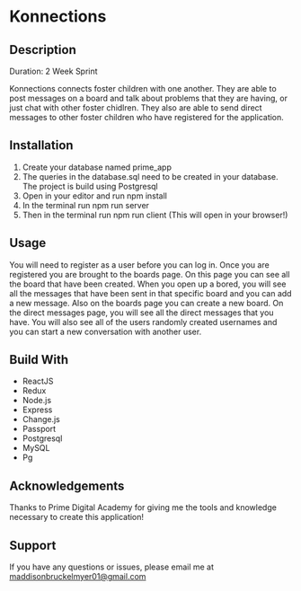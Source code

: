 # Konnections

## Description
Duration: 2 Week Sprint

Konnections connects foster children with one another. They are able to post messages on a board and talk about problems that they are having, or just chat with other foster chidlren. They also are able to send direct messages to other foster children who have registered for the application.

## Installation
1. Create your database named prime_app
2. The queries in the database.sql need to be created in your database. The project is build using Postgresql 
3. Open in your editor and run npm install
4. In the terminal run npm run server
5. Then in the terminal run npm run client (This will open in your browser!)

## Usage 
You will need to register as a user before you can log in. Once you are registered you are brought to the boards page. On this page you can see all the board that have been created. When you open up a bored, you will see all the messages that have been sent in that specific board and you can add a new message. Also on the boards page you can create a new board. On the direct messages page, you will see all the direct messages that you have. You will also see all of the users randomly created usernames and you can start a new conversation with another user. 

## Build With
- ReactJS
- Redux
- Node.js
- Express
- Change.js
- Passport
- Postgresql
- MySQL
- Pg

## Acknowledgements

Thanks to Prime Digital Academy for giving me the tools and knowledge necessary to create this application!

## Support

If you have any questions or issues, please email me at maddisonbruckelmyer01@gmail.com

